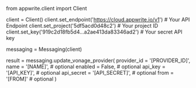 from appwrite.client import Client

client = Client()
client.set_endpoint('https://cloud.appwrite.io/v1') # Your API Endpoint
client.set_project('5df5acd0d48c2') # Your project ID
client.set_key('919c2d18fb5d4...a2ae413da83346ad2') # Your secret API key

messaging = Messaging(client)

result = messaging.update_vonage_provider(
    provider_id = '[PROVIDER_ID]',
    name = '[NAME]', # optional
    enabled = False, # optional
    api_key = '[API_KEY]', # optional
    api_secret = '[API_SECRET]', # optional
    from = '[FROM]' # optional
)
